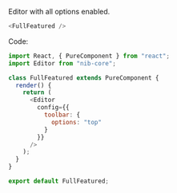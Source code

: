 Editor with all options enabled.

```js
<FullFeatured />
```

Code:

```js static
import React, { PureComponent } from "react";
import Editor from "nib-core";

class FullFeatured extends PureComponent {
  render() {
    return (
      <Editor
        config={{
          toolbar: {
            options: "top"
          }
        }}
      />
    );
  }
}

export default FullFeatured;
```

